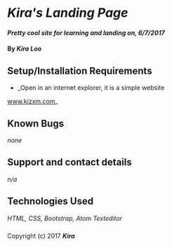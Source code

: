 # _Kira's Landing Page_

#### _Pretty cool site for learning and landing on, 6/7/2017_

#### By _**Kira Loo**_

## Setup/Installation Requirements

* _Open in an internet explorer, it is a simple website

www.kizxm.com_

## Known Bugs

_none_

## Support and contact details

_n/a_

## Technologies Used

_HTML, CSS, Bootstrap, Atom Texteditor_

###
Copyright (c) 2017 **_Kira_**
